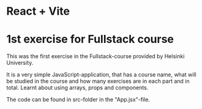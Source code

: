 # React + Vite
# 1st exercise for Fullstack course

This was the first exercise in the Fullstack-course provided by Helsinki University. 

It is a very simple JavaScript-application, that has a course name, what will be studied in the course and how many exercises are in each part and in total. Learnt about using arrays, props and components.

The code can be found in src-folder in the "App.jsx"-file. 


